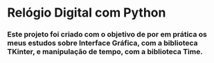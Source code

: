 # Relógio Digital com Python
### Este projeto foi criado com o objetivo de por em prática os meus estudos sobre Interface Gráfica, com a biblioteca TKinter, e manipulação de tempo, com a biblioteca Time.
